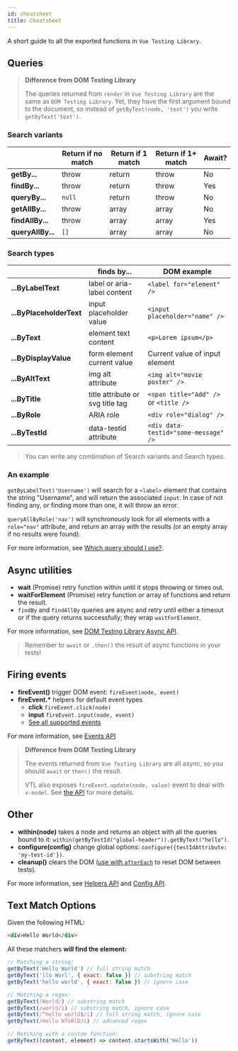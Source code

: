 ```yaml
---
id: cheatsheet
title: Cheatsheet
---
```


A short guide to all the exported functions in `Vue Testing Library`.

## Queries

> **Difference from DOM Testing Library**
>
> The queries returned from `render` in `Vue Testing Library` are the same as
> `DOM Testing Library`. Yet, they have the first argument bound to the
> document, so instead of `getByText(node, 'text')` you write
> `getByText('text')`.

### Search variants

|                   | Return if no match | Return if 1 match | Return if 1+ match | Await? |
| ----------------- | ------------------ | ----------------- | ------------------ | ------ |
| **getBy...**      | throw              | return            | throw              | No     |
| **findBy...**     | throw              | return            | throw              | Yes    |
| **queryBy...**    | `null`             | return            | throw              | No     |
| **getAllBy...**   | throw              | array             | array              | No     |
| **findAllBy...**  | throw              | array             | array              | Yes    |
| **queryAllBy...** | `[]`               | array             | array              | No     |

### Search types

|                          | finds by...                      | DOM example                           |
| ------------------------ | -------------------------------- | ------------------------------------- |
| **...ByLabelText**       | label or aria-label content      | `<label for="element" />`             |
| **...ByPlaceholderText** | input placeholder value          | `<input placeholder="name" />`        |
| **...ByText**            | element text content             | `<p>Lorem ipsum</p>`                  |
| **...ByDisplayValue**    | form element current value       | Current value of input element        |
| **...ByAltText**         | img alt attribute                | `<img alt="movie poster" />`          |
| **...ByTitle**           | title attribute or svg title tag | `<span title="Add" />` or `<title />` |
| **...ByRole**            | ARIA role                        | `<div role="dialog" />`               |
| **...ByTestId**          | data-testid attribute            | `<div data-testid="some-message" />`  |

> You can write any combination of Search variants and Search types.

### An example

`getByLabelText('Username')` will search for a `<label>` element that contains
the string "Username", and will return the associated `input`. In case of not
finding any, or finding more than one, it will throw an error.

`queryAllByRole('nav')` will synchronously look for all elements with a
`role="nav"` attribute, and return an array with the results (or an empty array
if no results were found).

For more information, see [Which query should I use?](guide-which-query.md).

## Async utilities

- **wait** (Promise) retry function within until it stops throwing or times out.
- **waitForElement** (Promise) retry function or array of functions and return
  the result.
- `findBy` and `findAllBy` queries are async and retry until either a timeout or
  if the query returns successfully; they wrap `waitForElement`.

For more information, see
[DOM Testing Library Async API](dom-testing-library/api-async.md).

> Remember to `await` or `.then()` the result of async functions in your tests!

## Firing events

- **fireEvent()** trigger DOM event: `fireEvent(node, event)`
- **fireEvent.\*** helpers for default event types
  - **click** `fireEvent.click(node)`
  - **input** `fireEvent.input(node, event)`
  - [See all supported events](https://github.com/testing-library/dom-testing-library/blob/master/src/events.js)

For more information, see [Events API](dom-testing-library/api-events.md)

> **Difference from DOM Testing Library**
>
> The events returned from `Vue Testing Library` are all async, so you should
> `await` or `then()` the result.
>
> VTL also exposes `fireEvent.update(node, value)` event to deal with `v-model`.
> See [the API](vue-testing-library/api#updateelem-value) for more details.

## Other

- **within(node)** takes a node and returns an object with all the queries bound
  to it: `within(getByTestId("global-header")).getByText("hello")`.
- **configure(config)** change global options:
  `configure({testIdAttribute: 'my-test-id'})`.
- **cleanup()** clears the DOM ([use with `afterEach`](setup.md#cleanup) to
  reset DOM between tests).

For more information, see [Helpers API](dom-testing-library/api-helpers.md) and
[Config API](dom-testing-library/api-configuration.md).

## Text Match Options

Given the following HTML:

```html
<div>Hello World</div>
```

All these matchers **will find the element:**

```javascript
// Matching a string:
getByText('Hello World') // full string match
getByText('llo Worl', { exact: false }) // substring match
getByText('hello world', { exact: false }) // ignore case

// Matching a regex:
getByText(/World/) // substring match
getByText(/world/i) // substring match, ignore case
getByText(/^hello world$/i) // full string match, ignore case
getByText(/Hello W?oRlD/i) // advanced regex

// Matching with a custom function:
getByText((content, element) => content.startsWith('Hello'))
```
